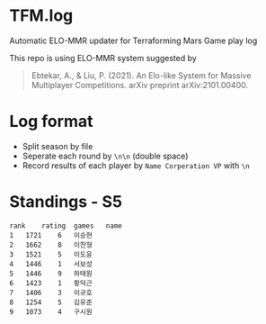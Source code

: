 # TFM.log
Automatic ELO-MMR updater for Terraforming Mars Game play log

This repo is using ELO-MMR system suggested by
> Ebtekar, A., & Liu, P. (2021). An Elo-like System for Massive Multiplayer Competitions. arXiv preprint arXiv:2101.00400.


# Log format
* Split season by file
* Seperate each round by `\n\n` (double space)
* Record results of each player by 
`Name Corperation VP`
with `\n`

# Standings - S5
```csv
rank	rating	games	name
1	1721	6	이승현
2	1662	8	이찬형
3	1521	5	이도윤
4	1446	1	서보성
5	1446	9	하태원
6	1423	1	황덕근
7	1406	3	이규호
8	1254	5	김유준
9	1073	4	구시원
```
